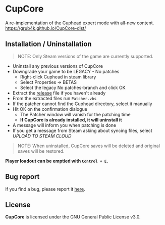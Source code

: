 # CupCore
A re-implementation of the Cuphead expert mode with all-new content. https://grub4k.github.io/CupCore-dist/

## Installation / Uninstallation

> NOTE: Only Steam versions of the game are currently supported.

- Uninstall any previous versions of CupCore
- Downgrade your game to be LEGACY - No patches
  - Right-click Cuphead in steam library
  - Select Properties -> BETAS
  - Select the legacy No patches-branch and click OK
- Extract the [release](https://github.com/Grub4K/CupCore-dist/releases) file if you haven't already
- From the extracted files run `Patcher.vbs`
- If the patcher cannot find the Cuphead directory, select it manually
- Hit OK on the confirmation dialogue
  - The Patcher window will vanish for the patching time
  - **If CupCore is already installed, it will uninstall it**
- A message will inform you when patching is done
- If you get a message from Steam asking about syncing files, select *UPLOAD TO STEAM CLOUD*

> NOTE: When uninstalled, CupCore saves will be deleted and original saves will be restored.

**Player loadout can be emptied with `Control + E`.**

## Bug report
If you find a bug, please report it [here](https://github.com/Grub4K/CupCore-dist/issues).

## License
**CupCore** is licensed under the GNU General Public License v3.0.
